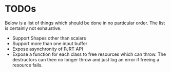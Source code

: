 # TODOs

Below is a list of things which should be done in no particular order. The list is certainly not exhaustive.

- Support Shapes other than scalars
- Support more than one input buffer
- Expose asynchronity of PJRT API
- Expose a function for each class to free resources which can throw. The destructors can then no longer throw and just log an error if freeing a resource fails.